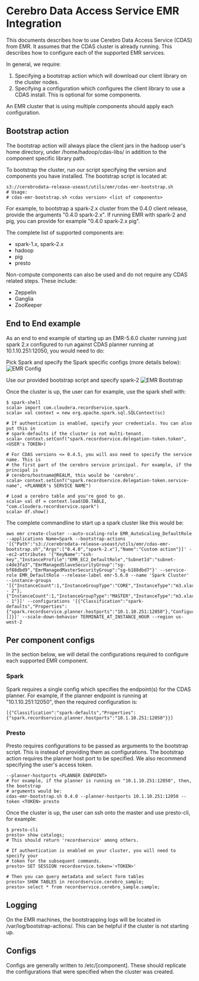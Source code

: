 # Cerebro Data Access Service EMR Integration
This documents describes how to use Cerebro Data Access Service (CDAS) from EMR. It
assumes that the CDAS cluster is already running. This describes how to configure each
of the supported EMR services.

In general, we require:
  1. Specifying a bootstrap action which will download our client library on the cluster
     nodes.
  2. Specifying a configuration which configures the client library to use a CDAS install.
     This is optional for some components.

An EMR cluster that is using multiple components should apply each configuration.

## Bootstrap action
The bootstrap action will always place the client jars in the hadoop user's home directory,
under /home/hadoop/cdas-libs/ in addition to the component specific library path.

To bootstrap the cluster, run our script specifying the version and components you have
installed. The bootstrap script is located at:
```
s3://cerebrodata-release-useast/utils/emr/cdas-emr-bootstrap.sh
# Usage:
# cdas-emr-bootstrap.sh <cdas version> <list of components>
```

For example, to bootstrap a spark-2.x cluster from the 0.4.0 client release, provide
the arguments "0.4.0 spark-2.x". If running EMR with spark-2 and pig, you can provide
for example "0.4.0 spark-2.x pig".

The complete list of supported components are:
  - spark-1.x, spark-2.x
  - hadoop
  - pig
  - presto

Non-compute components can also be used and do not require any CDAS related steps.
These include:
  - Zeppelin
  - Ganglia
  - ZooKeeper

## End to End example
As an end to end example of starting up an EMR-5.6.0 cluster running just spark 2.x
configured to run against CDAS planner running at 10.1.10.251:12050, you would need
to do:

Pick Spark and specify the Spark specific configs (more details below):
![EMR Config](https://s3.amazonaws.com/cerebro-data-docs/images/EMRConfig.png)

Use our provided bootstrap script and specify spark-2
![EMR Bootstrap](https://s3.amazonaws.com/cerebro-data-docs/images/EMRBootstrap.png)

Once the cluster is up, the user can for example, use the spark shell with:
```
$ spark-shell
scala> import com.cloudera.recordservice.spark._
scala> val context = new org.apache.spark.sql.SQLContext(sc)

# If authentication is enabled, specify your credentials. You can also put this in
# spark-defaults if the cluster is not multi-tenant.
scala> context.setConf("spark.recordservice.delegation-token.token", <USER's TOKEN>)

# For CDAS versions <= 0.4.5, you will aso need to specify the service name. This is
# the first part of the cerebro service principal. For example, if the principal is
# cerebro/hostname@REALM, this would be 'cerebro'.
scala> context.setConf("spark.recordservice.delegation-token.service-name", <PLANNER's SERVICE NAME")

# Load a cerebro table and you're good to go.
scala> val df = context.load(DB.TABLE, "com.cloudera.recordservice.spark")
scala> df.show()
```

The complete commandline to start up a spark cluster like this would be:
```
aws emr create-cluster --auto-scaling-role EMR_AutoScaling_DefaultRole --applications Name=Spark --bootstrap-actions '[{"Path":"s3://cerebrodata-release-useast/utils/emr/cdas-emr-bootstrap.sh","Args":["0.4.0","spark-2.x"],"Name":"Custom action"}]' --ec2-attributes '{"KeyName":"ssh-key","InstanceProfile":"EMR_EC2_DefaultRole","SubnetId":"subnet-c4de3fa3","EmrManagedSlaveSecurityGroup":"sg-bf88dbd9","EmrManagedMasterSecurityGroup":"sg-b188dbd7"}' --service-role EMR_DefaultRole --release-label emr-5.6.0 --name 'Spark Cluster' --instance-groups '[{"InstanceCount":1,"InstanceGroupType":"CORE","InstanceType":"m3.xlarge","Name":"Core - 2"},{"InstanceCount":1,"InstanceGroupType":"MASTER","InstanceType":"m3.xlarge","Name":"Master - 1"}]' --configurations '[{"Classification":"spark-defaults","Properties":{"spark.recordservice.planner.hostports":"10.1.10.251:12050"},"Configurations":[]}]' --scale-down-behavior TERMINATE_AT_INSTANCE_HOUR --region us-west-2
```

## Per component configs
In the section below, we will detail the configurations required to configure
each supported EMR component.

### Spark
Spark requires a single config which specifies the endpoint(s) for the CDAS planner.
For example, if the planner endpoint is running at "10.1.10.251:12050", then the
required configuration is:

```
[{"Classification":"spark-defaults","Properties":{"spark.recordservice.planner.hostports":"10.1.10.251:12050"}}]
```

### Presto
Presto requires configurations to be passed as arguments to the bootstrap script. This
is instead of providing them as configurations. The bootstrap action requires the planner
host port to be specified. We also recommend specifying the user's access token.
```
--planner-hostports <PLANNER ENDPOINT>
# For example, if the planner is running on "10.1.10.251:12050", then, the bootstrap
# arguments would be:
cdas-emr-bootstrap.sh 0.4.0 --planner-hostports 10.1.10.251:12050 --token <TOKEN> presto
```

Once the cluster is up, the user can ssh onto the master and use presto-cli, for example:
```
$ presto-cli
presto> show catalogs;
# This should return 'recordservice' among others.

# If authentication is enabled on your cluster, you will need to specify your
# token for the subsequent commands.
presto> SET SESSION recordservice.token='<TOKEN>'

# Then you can query metadata and select form tables
presto> SHOW TABLES in recordservice.cerebro_sample;
presto> select * from recordservice.cerebro_sample.sample;
```

## Logging
On the EMR machines, the bootstrapping logs will be located in /var/log/bootstrap-actions/.
This can be helpful if the cluster is not starting up.

## Configs
Configs are generally written to /etc/[component]. These should replicate the
configurations that were specified when the cluster was created.
